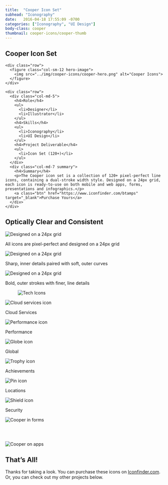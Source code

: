 ```yaml
---
title:  "Cooper Icon Set"
subhead: "Iconography"
date:   2016-04-18 17:55:09 -0700
categories: ["Iconography", "UI Design"]
body-class: cooper
thumbnail: cooper-icons/cooper-thumb
---
```

<section class="container-fluid introduction">
  <div class="container">
    <div class="row">
      <div class="col-sm-12">
        <h1 class="title">Cooper Icon Set</h1>
      </div>
    </div>

    <div class="row">
      <figure class="col-sm-12 hero-image">
        <img src="../img/cooper-icons/cooper-hero.png" alt="Cooper Icons">
      </figure>
    </div>

    <div class="row">
      <div class="col-md-5">
        <h4>Role</h4>
        <ul>
          <li>Designer</li>
          <li>Illustrator</li>
        </ul>
        <h4>Skills</h4>
        <ul>
          <li>Iconography</li>
          <li>UI Design</li>
        </ul>
        <h4>Project Deliverable</h4>
        <ul>
          <li>Icon Set (120+)</li>
        </ul>
      </div>
      <div class="col-md-7 summary">
        <h4>Summary</h4>
        <p>The Cooper icon set is a collection of 120+ pixel-perfect line icons, containing a dual-stroke width style. Designed on a 24px grid, each icon is ready-to-use on both mobile and web apps, forms, presentations and infographics.</p>
        <a class="btn" href="https://www.iconfinder.com/btamps" target="_blank">Purchase Yours</a>
      </div>
    </div>
  </div>
</section>

<section class="container-fluid design">
  <div class="container">
    <div class="row">
    <div class="col-sm-8 description center">
      <h2>Optically Clear and Consistent</h2>
    </div>
      <div class="feature col-xs-12 col-md-4">
        <img src="../img/cooper-icons/pixel-grid.png" alt="Designed on a 24px grid">
        <p>All icons are pixel-perfect and designed on a 24px grid</p>
      </div>
      <div class="feature col-xs-12 col-md-4">
        <img src="../img/cooper-icons/curves-angles.png" alt="Designed on a 24px grid">
        <p>Sharp, inner details paired with soft, outer curves</p>
      </div>
      <div class="feature col-xs-12 col-md-4">
        <img src="../img/cooper-icons/dual-stroke.png" alt="Designed on a 24px grid">
        <p>Bold, outer strokes with finer, line details</p>
      </div>
    </div>
  </div>
</section>

<section class="container icon-gallery">
  <div class="row">
    <figure class="col-sm-8 col-sm-offset-2">
      <img src="../img/cooper-icons/cooper-icon-gallery.png" alt="Tech Icons">
    </figure>
  </div>
</section>

<section class="container-fluid content-block full-gallery">
    <div class="row">
      <div class="col-xs-6 col-md-4">
        <img src="../img/cooper-icons/cloud-check.png" alt="Cloud services icon">
        <p>Cloud Services</p>
      </div>
      <div class="col-xs-6 col-md-4">
        <img src="../img/cooper-icons/performance.png" alt="Performance icon">
        <p>Performance</p>
      </div>
      <div class="col-xs-6 col-md-4">
        <img src="../img/cooper-icons/globe.png" alt="Globe icon">
        <p>Global</p>
      </div>
      <div class="col-xs-6 col-md-4">
        <img src="../img/cooper-icons/trophy.png" alt="Trophy icon">
        <p>Achievements</p>
      </div>
      <div class="col-xs-6 col-md-4">
        <img src="../img/cooper-icons/pin.png" alt="Pin icon">
        <p>Locations</p>
      </div>
      <div class="col-xs-6 col-md-4">
        <img src="../img/cooper-icons/shield.png" alt="Shield icon">
        <p>Security</p>
      </div>
  </div>
</section>

<section class="container-fluid ui-design">
  <div class="container side-by-side">
    <div class="row">
      <div class="col-xs-12 col-md-6">
        <img src="../img/cooper-icons/cooper-form.png" alt="Cooper in forms" style="max-width: 480px; margin-bottom: 60px;">
      </div>
      <div class="col-xs-12 col-md-6">
        <img src="../img/cooper-icons/cooper-mobile.png" alt="Cooper on apps" style="max-width: 400px;">
      </div>
    </div>
  </div>
</section>
<section class="container-fluid post-closing">
  <div class="container">
    <h2>That’s All!</h2>
    <p>Thanks for taking a look. You can purchase these icons on <a href="https://www.iconfinder.com/btamps" target="_blank">Iconfinder.com</a>. Or, you can check out my other projects below.</p>
  </div>
</section>
